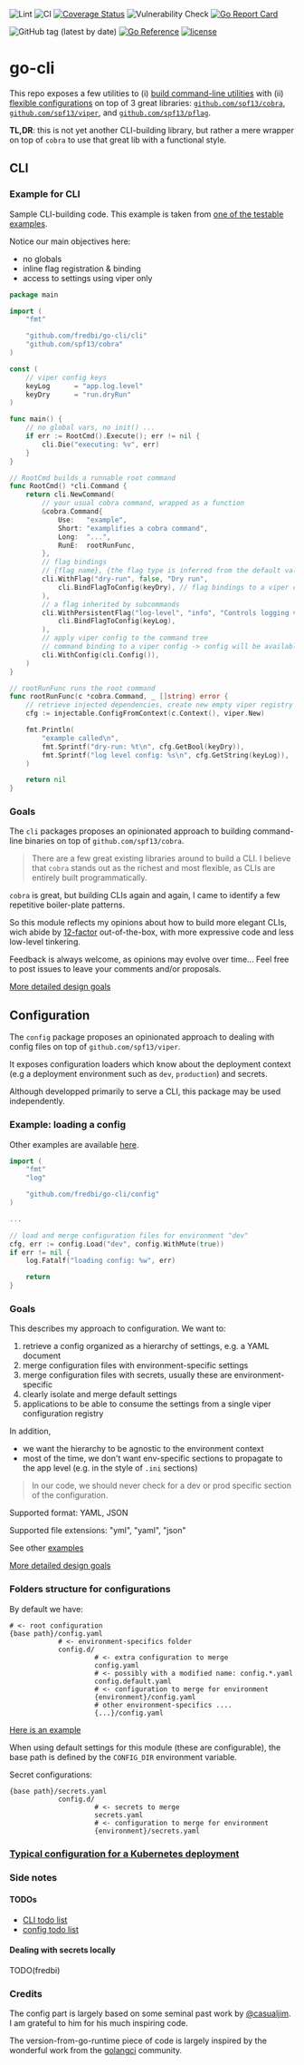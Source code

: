 ![Lint](https://github.com/fredbi/go-cli/actions/workflows/01-golang-lint.yaml/badge.svg)
![CI](https://github.com/fredbi/go-cli/actions/workflows/02-test.yaml/badge.svg)
[![Coverage Status](https://coveralls.io/repos/github/fredbi/go-cli/badge.svg)](https://coveralls.io/github/fredbi/go-cli)
![Vulnerability Check](https://github.com/fredbi/go-cli/actions/workflows/03-govulncheck.yaml/badge.svg)
[![Go Report Card](https://goreportcard.com/badge/github.com/fredbi/go-cli)](https://goreportcard.com/report/github.com/fredbi/go-cli)

![GitHub tag (latest by date)](https://img.shields.io/github/v/tag/fredbi/go-cli)
[![Go Reference](https://pkg.go.dev/badge/github.com/fredbi/go-cli.svg)](https://pkg.go.dev/github.com/fredbi/go-cli)
[![license](http://img.shields.io/badge/license/License-Apache-yellow.svg)](https://raw.githubusercontent.com/fredbi/go-cli/master/LICENSE.md)

# go-cli

This repo exposes a few utilities to
(i) [build command-line utilities](#CLI) with
(ii) [flexible configurations](#Configuration)
on top of 3 great libraries:
[`github.com/spf13/cobra`](https://github.com/spf13/cobra),
[`github.com/spf13/viper`](https://github.com/spf13/viper), and
[`github.com/spf13/pflag`](https://github.com/spf13/pflag).

**TL,DR**: this is not yet another CLI-building library, but rather a mere wrapper on top of `cobra`
to use that great lib with a functional style.

## CLI

### Example for CLI

Sample CLI-building code. This example is taken from [one of the testable examples](cli/example_test.go).

Notice our main objectives here:
* no globals
* inline flag registration & binding
* access to settings using viper only

```go
package main

import (
    "fmt"

    "github.com/fredbi/go-cli/cli"
    "github.com/spf13/cobra"
)

const (
    // viper config keys
	keyLog      = "app.log.level"
	keyDry      = "run.dryRun"
)

func main() {
    // no global vars, no init() ...
	if err := RootCmd().Execute(); err != nil {
		cli.Die("executing: %v", err)
	}
}

// RootCmd builds a runnable root command
func RootCmd() *cli.Command {
	return cli.NewCommand(
        // your usual cobra command, wrapped as a function
		&cobra.Command{
			Use:   "example",
			Short: "examplifies a cobra command",
			Long:  "...",
			RunE:  rootRunFunc,
		},
        // flag bindings
        // {flag name}, {the flag type is inferred from the default value}, {flag help description}
		cli.WithFlag("dry-run", false, "Dry run",
			cli.BindFlagToConfig(keyDry), // flag bindings to a viper config
		),
        // a flag inherited by subcommands
		cli.WithPersistentFlag("log-level", "info", "Controls logging verbosity",
			cli.BindFlagToConfig(keyLog),
		),
        // apply viper config to the command tree
        // command binding to a viper config -> config will be available from context
		cli.WithConfig(cli.Config()),
	)
}

// rootRunFunc runs the root command
func rootRunFunc(c *cobra.Command, _ []string) error {
    // retrieve injected dependencies, create new empty viper registry if unresolved
	cfg := injectable.ConfigFromContext(c.Context(), viper.New)

	fmt.Println(
		"example called\n",
		fmt.Sprintf("dry-run: %t\n", cfg.GetBool(keyDry)),
		fmt.Sprintf("log level config: %s\n", cfg.GetString(keyLog)),
	)

	return nil
}
```

### Goals

The `cli` packages proposes an opinionated approach to building command-line binaries on top of `github.com/spf13/cobra`.

> There are a few great existing libraries around to build a CLI.
> I believe that `cobra` stands out as the richest and most flexible,
> as CLIs are entirely built programmatically.

`cobra` is great, but building CLIs again and again, I came to identify a few repetitive boiler-plate patterns.

So this module reflects my opinions about how to build more elegant CLIs, wich abide by [12-factor](https://12factor.net)
out-of-the-box, with more expressive code and less low-level tinkering.

Feedback is always welcome, as opinions may evolve over time...
Feel free to post issues to leave your comments and/or proposals.

[More detailed design goals](docs/goals.md#CLI)

## Configuration

The `config` package proposes an opinionated approach to dealing with config files on top of `github.com/spf13/viper`.

It exposes configuration loaders which know about the deployment context
(e.g a deployment environment such as `dev`, `production`) and secrets.

Although developped primarily to serve a CLI, this package may be used independently.

### Example: loading a config

Other examples are available [here](config/examples_test.go).

```go
import (
	"fmt"
	"log"

	"github.com/fredbi/go-cli/config"
)

...

// load and merge configuration files for environment "dev"
cfg, err := config.Load("dev", config.WithMute(true))
if err != nil {
	log.Fatalf("loading config: %w", err)

	return
}

```

### Goals

This describes my approach to configuration. We want to:

1. retrieve a config organized as a hierarchy of settings, e.g. a YAML document
2. merge configuration files with environment-specific settings
3. merge configuration files with secrets, usually these are environment-specific
4. clearly isolate and merge default settings
5. applications to be able to consume the settings from a single viper configuration registry

In addition,

* we want the hierarchy to be agnostic to the environment context
* most of the time, we don't want env-specific sections to propagate to the app level
  (e.g. in the style of `.ini` sections)

> In our code, we should never check for a dev or prod specific section of the configuration.


Supported format: YAML, JSON

Supported file extensions: "yml", "yaml", "json"

See other [examples](.config/examples_test.go)

[More detailed design goals](docs/goals.md#Configuration)

### Folders structure for configurations

By default we have:
```
# <- root configuration
{base path}/config.yaml
            # <- environment-specifics folder
            config.d/
                     # <- extra configuration to merge
                     config.yaml
                     # <- possibly with a modified name: config.*.yaml
                     config.default.yaml
                     # <- configuration to merge for environment
                     {environment}/config.yaml
                     # other environment-specifics ....
                     {...}/config.yaml
```

[Here is an example](./config/examples)

When using default settings for this module (these are configurable),
the base path is defined by the `CONFIG_DIR` environment variable.

Secret configurations:
```
{base path}/secrets.yaml
            config.d/
                     # <- secrets to merge
                     secrets.yaml
                     # <- configuration to merge for environment
                     {environment}/secrets.yaml
```

### [Typical configuration for a Kubernetes deployment](docs/k8s.md)

### Side notes

#### TODOs

* [CLI todo list](cli/TODO.md)
* [config todo list](config/TODO.md)

#### Dealing with secrets locally

TODO(fredbi)

### Credits

The config part is largely based on some seminal past work by [@casualjim](https://github.com/casualjim/).
I am grateful to him for his much inspiring code.

The version-from-go-runtime piece of code is largely inspired by the wonderful work from the
[golangci](https://github.com/golangci/golangci-lint) community.
